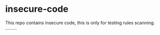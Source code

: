 # insecure-code

This repo contains insecure code, this is only for testing rules scanning.
.........
